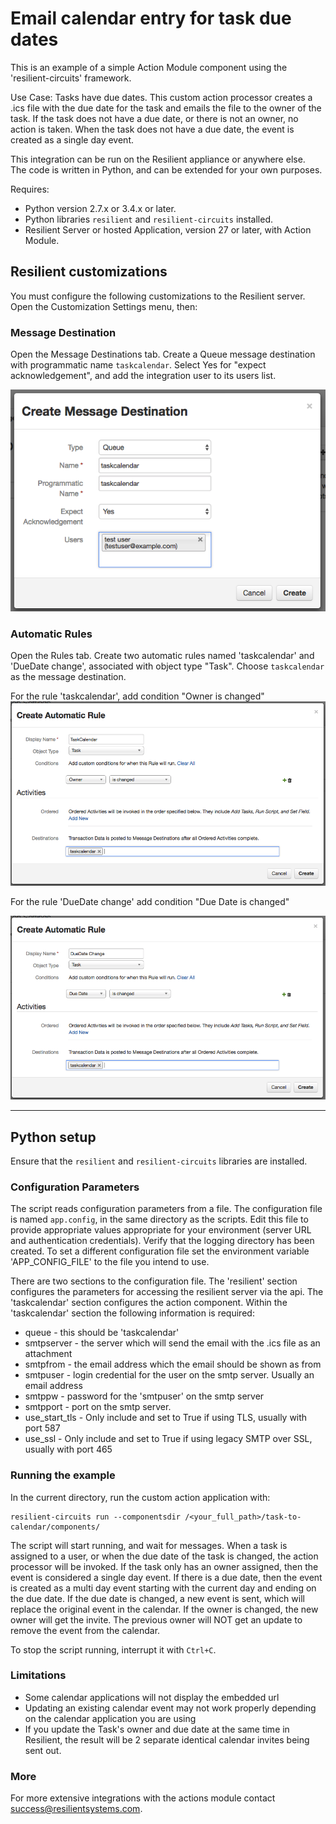 # Email calendar entry for task due dates

This is an example of a simple Action Module component using the 'resilient-circuits' framework.


Use Case:
Tasks have due dates.  This custom action processor creates a .ics file with the due date for the task and emails
the file to the owner of the task.  If the task does not have a due date, or there is not an owner,  no action is taken.
When the task does not have a due date, the event is created as a single day event.

This integration can be run on the Resilient appliance or anywhere else.  
The code is written in Python, and can be extended for your own purposes.

Requires:
* Python version 2.7.x or 3.4.x or later.
* Python libraries `resilient` and `resilient-circuits` installed.
* Resilient Server or hosted Application, version 27 or later, with Action Module.

## Resilient customizations

You must configure the following customizations to the Resilient server.
Open the Customization Settings menu, then:

### Message Destination
Open the Message Destinations tab.
Create a Queue message destination with programmatic name `taskcalendar`.
Select Yes for "expect acknowledgement", and add the integration user
to its users list.

![Custom message destination](Documents/messagedestination.png)


### Automatic Rules
Open the Rules tab.
Create two automatic rules named 'taskcalendar' and 'DueDate change', associated with object type
"Task".  Choose `taskcalendar` as the message destination. 

For the rule 'taskcalendar', add condition
"Owner is changed"
![Owner Change custom action](Documents/taskcalendar.png)

For the rule 'DueDate change' add condition
"Due Date is changed"

![Due Date Change custom action](Documents/duedatechange.png)

---

## Python setup

Ensure that the `resilient` and `resilient-circuits` libraries are installed.


### Configuration Parameters

The script reads configuration parameters from a file.
The configuration file is named `app.config`, in the same
directory as the scripts.  Edit this file to provide appropriate values
appropriate for your environment (server URL and authentication credentials).
Verify that the logging directory has been created. To set a different configuration file
set the environment variable 'APP_CONFIG_FILE' to the file you intend to use.

There are two sections to the configuration file.  The 'resilient' section configures the parameters
for accessing the resilient server via the api.  The 'taskcalendar' section configures the action component.
Within the 'taskcalendar' section the following information is required:
* queue - this should be 'taskcalendar' 
* smtpserver - the server which will send the email with the .ics file as an attachment
* smtpfrom - the email address which the email should be shown as from
* smtpuser - login credential for the user on the smtp server. Usually an email address
* smtppw - password for the 'smtpuser' on the smtp server
* smtpport - port on the smtp server.
* use_start_tls - Only include and set to True if using TLS, usually with port 587
* use_ssl - Only include and set to True if using legacy SMTP over SSL, usually with port 465


### Running the example

In the current directory, run the custom action application with:

    resilient-circuits run --componentsdir /<your_full_path>/task-to-calendar/components/

The script will start running, and wait for messages.  When a task is assigned to a user, or when the due date of the task is changed, the
action processor will be invoked.  If the task only has an owner assigned, then the event is considered a single day event. If there is a due date, then the event is created as a multi day event starting with the current day and ending on the due date.  If the due date is changed, a new event is sent, which will replace the original event in the calendar.  If the owner is changed, the new owner will get the invite.  The previous owner will NOT get an update to remove the event from the calendar.


To stop the script running, interrupt it with `Ctrl+C`.

### Limitations

* Some calendar applications will not display the embedded url
* Updating an existing calendar event may not work properly depending on the calendar application you are using
* If you update the Task's owner and due date at the same time in Resilient, the result will be 2 separate identical calendar invites being sent out.


### More
For more extensive integrations with the actions module contact
[success@resilientsystems.com](success@resilientsystems.com).
